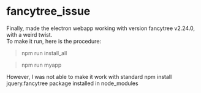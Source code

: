 # fancytree_issue

Finally, made the electron webapp working with version fancytree v2.24.0, with a weird twist.  
To make it run, here is the procedure:

> npm run install_all

> npm run myapp

However, I was not able to make it work with standard npm install jquery.fancytree package installed in node_modules

